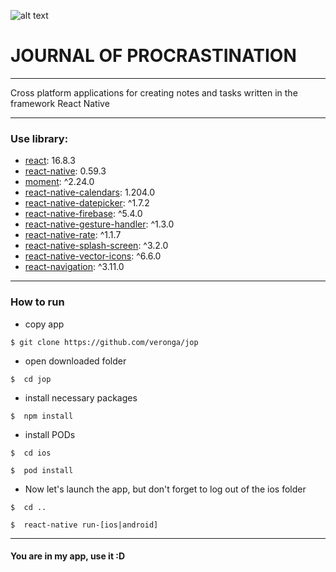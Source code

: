 ![alt text](https://sun2.velcom-by-minsk.userapi.com/wUcVKAgu2T64e-0qa3B41tOIWXA3Vg8MW6oS2Q/o-tdh66s3a8.jpg)

# **JOURNAL OF PROCRASTINATION** 
***
Cross platform applications for creating notes and tasks written in the framework React Native
***
### Use library:
 + [react](https://github.com/facebook/react/): 16.8.3
 + [react-native](https://github.com/facebook/react-native#readme): 0.59.3
 + [moment](https://github.com/moment/moment/): ^2.24.0 
 + [react-native-calendars](https://github.com/wix/react-native-calendars#readme): 1.204.0
 + [react-native-datepicker](https://github.com/xgfe/react-native-datepicker#readme): ^1.7.2
 + [react-native-firebase](https://github.com/invertase/react-native-firebase#readme): ^5.4.0 
 + [react-native-gesture-handler](https://github.com/software-mansion/react-native-gesture-handler#readme): ^1.3.0 
 + [react-native-rate](https://github.com/KjellConnelly/react-native-rate#readme): ^1.1.7 
 + [react-native-splash-screen](https://github.com/crazycodeboy/react-native-splash-screen#readme): ^3.2.0 
 + [react-native-vector-icons](https://github.com/oblador/react-native-vector-icons): ^6.6.0
 + [react-navigation](https://github.com/react-navigation/react-navigation#readme): ^3.11.0
 ***
 ### How to run
   + copy app
  ```
  $ git clone https://github.com/veronga/jop
  ```

   + open downloaded folder
 
  ```
  $  cd jop
  ```

   + install necessary packages
  ```
  $  npm install
  ```
  
   + install PODs
  ```
  $  cd ios
  ```
  ```
  $  pod install
  ```
  
   + Now let's launch the app, but don't forget to log out of the ios folder
   
  ```
  $  cd ..
  ```
  ```
  $  react-native run-[ios|android]
  ```
  ***
 #### You are in my app, use it :D

